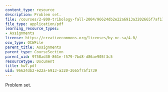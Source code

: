 ```yaml
---
content_type: resource
description: Problem set.
file: /courses/2-800-tribology-fall-2004/96624db2e22a6913a3202665f7af1739_hw7.pdf
file_type: application/pdf
learning_resource_types:
- Assignments
license: https://creativecommons.org/licenses/by-nc-sa/4.0/
ocw_type: OCWFile
parent_title: Assignments
parent_type: CourseSection
parent_uid: 9758ad30-861e-f579-7bd8-d86ae905f3c5
resourcetype: Document
title: hw7.pdf
uid: 96624db2-e22a-6913-a320-2665f7af1739
---
```

Problem set.